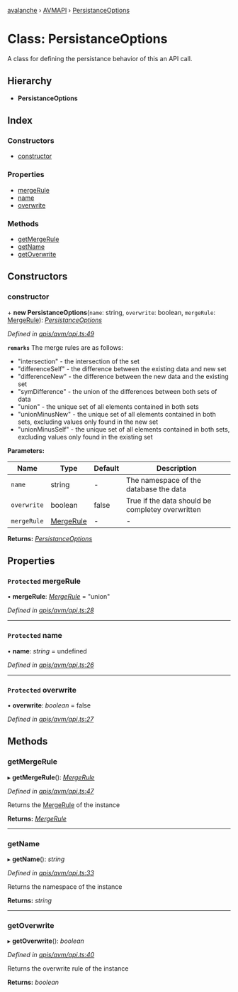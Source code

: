 [avalanche](../README.md) › [AVMAPI](../modules/avmapi.md) › [PersistanceOptions](avmapi.persistanceoptions.md)

# Class: PersistanceOptions

A class for defining the persistance behavior of this an API call.

## Hierarchy

* **PersistanceOptions**

## Index

### Constructors

* [constructor](avmapi.persistanceoptions.md#constructor)

### Properties

* [mergeRule](avmapi.persistanceoptions.md#protected-mergerule)
* [name](avmapi.persistanceoptions.md#protected-name)
* [overwrite](avmapi.persistanceoptions.md#protected-overwrite)

### Methods

* [getMergeRule](avmapi.persistanceoptions.md#getmergerule)
* [getName](avmapi.persistanceoptions.md#getname)
* [getOverwrite](avmapi.persistanceoptions.md#getoverwrite)

## Constructors

###  constructor

\+ **new PersistanceOptions**(`name`: string, `overwrite`: boolean, `mergeRule`: [MergeRule](../modules/avmapi_types.md#mergerule)): *[PersistanceOptions](avmapi.persistanceoptions.md)*

*Defined in [apis/avm/api.ts:49](https://github.com/ava-labs/avalanche.js/blob/c723742/src/apis/avm/api.ts#L49)*

**`remarks`** 
The merge rules are as follows:
  * "intersection" - the intersection of the set
  * "differenceSelf" - the difference between the existing data and new set
  * "differenceNew" - the difference between the new data and the existing set
  * "symDifference" - the union of the differences between both sets of data
  * "union" - the unique set of all elements contained in both sets
  * "unionMinusNew" - the unique set of all elements contained in both sets, excluding values only found in the new set
  * "unionMinusSelf" - the unique set of all elements contained in both sets, excluding values only found in the existing set

**Parameters:**

Name | Type | Default | Description |
------ | ------ | ------ | ------ |
`name` | string | - | The namespace of the database the data |
`overwrite` | boolean | false | True if the data should be completey overwritten |
`mergeRule` | [MergeRule](../modules/avmapi_types.md#mergerule) | - | - |

**Returns:** *[PersistanceOptions](avmapi.persistanceoptions.md)*

## Properties

### `Protected` mergeRule

• **mergeRule**: *[MergeRule](../modules/avmapi_types.md#mergerule)* = "union"

*Defined in [apis/avm/api.ts:28](https://github.com/ava-labs/avalanche.js/blob/c723742/src/apis/avm/api.ts#L28)*

___

### `Protected` name

• **name**: *string* = undefined

*Defined in [apis/avm/api.ts:26](https://github.com/ava-labs/avalanche.js/blob/c723742/src/apis/avm/api.ts#L26)*

___

### `Protected` overwrite

• **overwrite**: *boolean* = false

*Defined in [apis/avm/api.ts:27](https://github.com/ava-labs/avalanche.js/blob/c723742/src/apis/avm/api.ts#L27)*

## Methods

###  getMergeRule

▸ **getMergeRule**(): *[MergeRule](../modules/avmapi_types.md#mergerule)*

*Defined in [apis/avm/api.ts:47](https://github.com/ava-labs/avalanche.js/blob/c723742/src/apis/avm/api.ts#L47)*

Returns the [MergeRule](../modules/avmapi_types.md#mergerule) of the instance

**Returns:** *[MergeRule](../modules/avmapi_types.md#mergerule)*

___

###  getName

▸ **getName**(): *string*

*Defined in [apis/avm/api.ts:33](https://github.com/ava-labs/avalanche.js/blob/c723742/src/apis/avm/api.ts#L33)*

Returns the namespace of the instance

**Returns:** *string*

___

###  getOverwrite

▸ **getOverwrite**(): *boolean*

*Defined in [apis/avm/api.ts:40](https://github.com/ava-labs/avalanche.js/blob/c723742/src/apis/avm/api.ts#L40)*

Returns the overwrite rule of the instance

**Returns:** *boolean*

